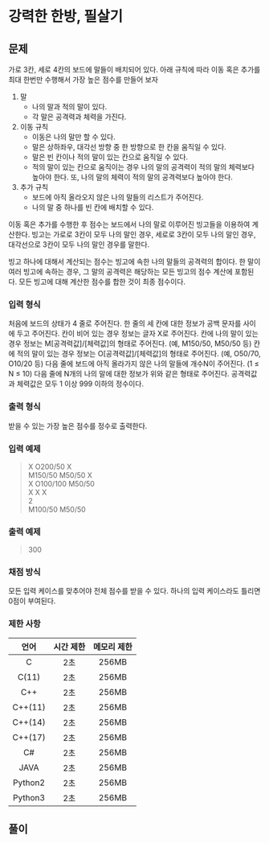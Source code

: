# 강력한 한방, 필살기
## 문제
가로 3칸, 세로 4칸의 보드에 말들이 배치되어 있다. 아래 규칙에 따라 이동 혹은 추가를 최대 한번만 수행해서 가장 높은 점수를 만들어 보자  

1. 말  
    * 나의 말과 적의 말이 있다.
    * 각 말은 공격력과 체력을 가진다.
2. 이동 규칙  
    * 이동은 나의 말만 할 수 있다.
    * 말은 상하좌우, 대각선 방향 중 한 방향으로 한 칸을 움직일 수 있다.
    * 말은 빈 칸이나 적의 말이 있는 칸으로 움직일 수 있다.
    * 적의 말이 있는 칸으로 움직이는 경우 나의 말의 공격력이 적의 말의 체력보다 높아야 한다. 또, 나의 말의 체력이 적의 말의 공격력보다 높아야 한다.
3. 추가 규칙
    * 보드에 아직 올라오지 않은 나의 말들의 리스트가 주어진다.
    * 나의 말 중 하나를 빈 칸에 배치할 수 있다.

이동 혹은 추가를 수행한 후 점수는 보드에서 나의 말로 이루어진 빙고들을 이용하여 계산한다. 빙고는 가로로 3칸이 모두 나의 말인 경우, 세로로 3칸이 모두 나의 말인 경우, 대각선으로 3칸이 모두 나의 말인 경우를 말한다.  

빙고 하나에 대해서 계산되는 점수는 빙고에 속한 나의 말들의 공격력의 합이다. 한 말이 여러 빙고에 속하는 경우, 그 말의 공격력은 해당하는 모든 빙고의 점수 계산에 포함된다. 모든 빙고에 대해 계산한 점수를 합한 것이 최종 점수이다.

### 입력 형식
처음에 보드의 상태가 4 줄로 주어진다. 한 줄의 세 칸에 대한 정보가 공백 문자를 사이에 두고 주어진다. 칸이 비어 있는 경우 정보는 글자 X로 주어진다. 칸에 나의 말이 있는 경우 정보는 M[공격력값]/[체력값]의 형태로 주어진다. (예, M150/50, M50/50 등) 칸에 적의 말이 있는 경우 정보는 O[공격력값]/[체력값]의 형태로 주어진다. (예, O50/70, O10/20 등) 다음 줄에 보드에 아직 올라가지 않은 나의 말들에 개수N이 주어진다. (1 ≤ N ≤ 10) 다음 줄에 N개의 나의 말에 대한 정보가 위와 같은 형태로 주어진다. 공격력값과 체력값은 모두 1 이상 999 이하의 정수이다.

### 출력 형식
받을 수 있는 가장 높은 점수를 정수로 출력한다.

### 입력 예제
> X O200/50 X  
> M150/50 M50/50 X  
> X O100/100 M50/50  
> X X X  
> 2  
> M100/50 M50/50  

### 출력 예제
> 300

### 채점 방식
모든 입력 케이스를 맞추어야 전체 점수를 받을 수 있다. 하나의 입력 케이스라도 틀리면 0점이 부여된다.

### 제한 사항
|     언어     |  시간 제한   | 메모리 제한  |
|:------------:|:------------:|:------------:|
|       C      |      2초     |    256MB     |
|     C(11)    |      2초     |    256MB     |
|      C++     |      2초     |    256MB     |
|    C++(11)   |      2초     |    256MB     |
|    C++(14)   |      2초     |    256MB     |
|    C++(17)   |      2초     |    256MB     |
|      C#      |      2초     |    256MB     |
|     JAVA     |      2초     |    256MB     |
|    Python2   |      2초     |    256MB     |
|    Python3   |      2초     |    256MB     |

## 풀이
